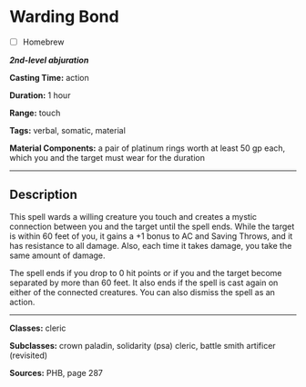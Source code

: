 # Warding Bond

- [ ] Homebrew

***2nd-level abjuration***

**Casting Time:** action

**Duration:** 1 hour

**Range:** touch

**Tags:** verbal, somatic, material

**Material Components:** a pair of platinum rings worth at least 50 gp each, which you and the target must wear for the duration

---

## Description
This spell wards a willing creature you touch and creates a mystic connection between you and the target until the spell ends.
While the target is within 60 feet of you, it gains a +1 bonus to AC and Saving Throws, and it has resistance to all damage.
Also, each time it takes damage, you take the same amount of damage.

The spell ends if you drop to 0 hit points or if you and the target become separated by more than 60 feet.
It also ends if the spell is cast again on either of the connected creatures.
You can also dismiss the spell as an action.

---

**Classes:** cleric

**Subclasses:** crown paladin, solidarity (psa) cleric, battle smith artificer (revisited)

**Sources:** PHB, page 287
